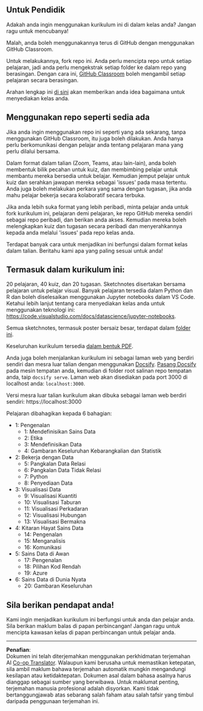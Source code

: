<!--
CO_OP_TRANSLATOR_METADATA:
{
  "original_hash": "87f157ea00d36c1d12c14390d9852b50",
  "translation_date": "2025-08-28T17:53:18+00:00",
  "source_file": "for-teachers.md",
  "language_code": "ms"
}
-->
## Untuk Pendidik

Adakah anda ingin menggunakan kurikulum ini di dalam kelas anda? Jangan ragu untuk mencubanya!

Malah, anda boleh menggunakannya terus di GitHub dengan menggunakan GitHub Classroom.

Untuk melakukannya, fork repo ini. Anda perlu mencipta repo untuk setiap pelajaran, jadi anda perlu mengekstrak setiap folder ke dalam repo yang berasingan. Dengan cara ini, [GitHub Classroom](https://classroom.github.com/classrooms) boleh mengambil setiap pelajaran secara berasingan.

Arahan lengkap ini [di sini](https://github.blog/2020-03-18-set-up-your-digital-classroom-with-github-classroom/) akan memberikan anda idea bagaimana untuk menyediakan kelas anda.

## Menggunakan repo seperti sedia ada

Jika anda ingin menggunakan repo ini seperti yang ada sekarang, tanpa menggunakan GitHub Classroom, itu juga boleh dilakukan. Anda hanya perlu berkomunikasi dengan pelajar anda tentang pelajaran mana yang perlu dilalui bersama.

Dalam format dalam talian (Zoom, Teams, atau lain-lain), anda boleh membentuk bilik pecahan untuk kuiz, dan membimbing pelajar untuk membantu mereka bersedia untuk belajar. Kemudian jemput pelajar untuk kuiz dan serahkan jawapan mereka sebagai 'issues' pada masa tertentu. Anda juga boleh melakukan perkara yang sama dengan tugasan, jika anda mahu pelajar bekerja secara kolaboratif secara terbuka.

Jika anda lebih suka format yang lebih peribadi, minta pelajar anda untuk fork kurikulum ini, pelajaran demi pelajaran, ke repo GitHub mereka sendiri sebagai repo peribadi, dan berikan anda akses. Kemudian mereka boleh melengkapkan kuiz dan tugasan secara peribadi dan menyerahkannya kepada anda melalui 'issues' pada repo kelas anda.

Terdapat banyak cara untuk menjadikan ini berfungsi dalam format kelas dalam talian. Beritahu kami apa yang paling sesuai untuk anda!

## Termasuk dalam kurikulum ini:

20 pelajaran, 40 kuiz, dan 20 tugasan. Sketchnotes disertakan bersama pelajaran untuk pelajar visual. Banyak pelajaran tersedia dalam Python dan R dan boleh diselesaikan menggunakan Jupyter notebooks dalam VS Code. Ketahui lebih lanjut tentang cara menyediakan kelas anda untuk menggunakan teknologi ini: https://code.visualstudio.com/docs/datascience/jupyter-notebooks.

Semua sketchnotes, termasuk poster bersaiz besar, terdapat dalam [folder ini](../../sketchnotes).

Keseluruhan kurikulum tersedia [dalam bentuk PDF](../../pdf/readme.pdf).

Anda juga boleh menjalankan kurikulum ini sebagai laman web yang berdiri sendiri dan mesra luar talian dengan menggunakan [Docsify](https://docsify.js.org/#/). [Pasang Docsify](https://docsify.js.org/#/quickstart) pada mesin tempatan anda, kemudian di folder root salinan repo tempatan anda, taip `docsify serve`. Laman web akan disediakan pada port 3000 di localhost anda: `localhost:3000`.

Versi mesra luar talian kurikulum akan dibuka sebagai laman web berdiri sendiri: https://localhost:3000

Pelajaran dibahagikan kepada 6 bahagian:

- 1: Pengenalan
    - 1: Mendefinisikan Sains Data
    - 2: Etika
    - 3: Mendefinisikan Data
    - 4: Gambaran Keseluruhan Kebarangkalian dan Statistik
- 2: Bekerja dengan Data
    - 5: Pangkalan Data Relasi
    - 6: Pangkalan Data Tidak Relasi
    - 7: Python
    - 8: Penyediaan Data
- 3: Visualisasi Data
    - 9: Visualisasi Kuantiti
    - 10: Visualisasi Taburan
    - 11: Visualisasi Perkadaran
    - 12: Visualisasi Hubungan
    - 13: Visualisasi Bermakna
- 4: Kitaran Hayat Sains Data
    - 14: Pengenalan
    - 15: Menganalisis
    - 16: Komunikasi
- 5: Sains Data di Awan
    - 17: Pengenalan
    - 18: Pilihan Kod Rendah
    - 19: Azure
- 6: Sains Data di Dunia Nyata
    - 20: Gambaran Keseluruhan

## Sila berikan pendapat anda!

Kami ingin menjadikan kurikulum ini berfungsi untuk anda dan pelajar anda. Sila berikan maklum balas di papan perbincangan! Jangan ragu untuk mencipta kawasan kelas di papan perbincangan untuk pelajar anda.

---

**Penafian**:  
Dokumen ini telah diterjemahkan menggunakan perkhidmatan terjemahan AI [Co-op Translator](https://github.com/Azure/co-op-translator). Walaupun kami berusaha untuk memastikan ketepatan, sila ambil maklum bahawa terjemahan automatik mungkin mengandungi kesilapan atau ketidaktepatan. Dokumen asal dalam bahasa asalnya harus dianggap sebagai sumber yang berwibawa. Untuk maklumat penting, terjemahan manusia profesional adalah disyorkan. Kami tidak bertanggungjawab atas sebarang salah faham atau salah tafsir yang timbul daripada penggunaan terjemahan ini.
